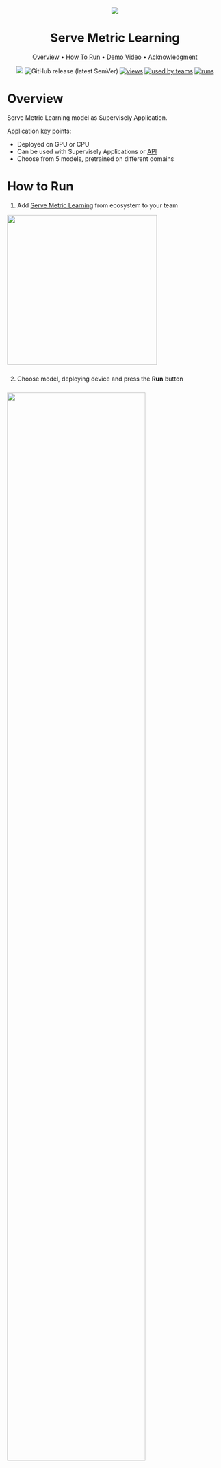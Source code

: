 <div align="center" markdown>

<img src="https://i.imgur.com/d6mC6qp.jpg"/>  

# Serve Metric Learning

<p align="center">
  <a href="#Overview">Overview</a> •
  <a href="#How-To-Run">How To Run</a> •
  <a href="#Demo-Video">Demo Video</a> •
  <a href="#Acknowledgment">Acknowledgment</a>
</p>

[![](https://img.shields.io/badge/slack-chat-green.svg?logo=slack)](https://supervise.ly/slack)
![GitHub release (latest SemVer)](https://img.shields.io/github/v/release/supervisely-ecosystem/gl-metric-learning/supervisely/serve)
[![views](https://app.supervise.ly/public/api/v3/ecosystem.counters?repo=supervisely-ecosystem/gl-metric-learning/supervisely/serve&counter=views&label=views)](https://supervise.ly)
[![used by teams](https://app.supervise.ly/public/api/v3/ecosystem.counters?repo=supervisely-ecosystem/gl-metric-learning/supervisely/serve&counter=downloads&label=used%20by%20teams)](https://supervise.ly)
[![runs](https://app.supervise.ly/public/api/v3/ecosystem.counters?repo=supervisely-ecosystem/gl-metric-learning/supervisely/serve&counter=runs&label=runs&123)](https://supervise.ly)

</div>

# Overview

Serve Metric Learning model as Supervisely Application.

Application key points:
- Deployed on GPU or CPU
- Can be used with Supervisely Applications or [API](https://github.com/supervisely-ecosystem/gl-metric-learning/blob/main/supervisely/serve/src/demo_api_requests.py)
- Choose from 5 models, pretrained on different domains 


# How to Run

1. Add [Serve Metric Learning](https://ecosystem.supervise.ly/apps/supervisely-ecosystem%252Ffairmot%252Fsupervisely%252Fserve) from ecosystem to your team  

<img data-key="sly-module-link" data-module-slug="supervisely-ecosystem/gl-metric-learning/supervisely/serve" src="https://i.imgur.com/IQvX8TG.png" width="350px" style='padding-bottom: 10px'/>

2. Choose model, deploying device and press the **Run** button

<img src="https://i.imgur.com/tAbVgt8.png" width="80%" style='padding-top: 10px'>  

3. Wait for the model to deploy
<img src="https://i.imgur.com/xbt4Aqj.png" width="80%">  


# Demo Video

<a data-key="sly-embeded-video-link" href="https://youtu.be/rUADHx23eTc" data-video-code="rUADHx23eTc">
    <img src="https://i.imgur.com/UPy4WJd.png" alt="SLY_EMBEDED_VIDEO_LINK"  width="70%">
</a>


# Acknowledgment

This app is based on the great work `Kaggle Landmark Recognition 2020 competition: Winner solution` ([paper](https://arxiv.org/abs/2010.01650),  [github](https://github.com/psinger/kaggle-landmark-recognition-2020-1st-place)). ![GitHub Org's stars](https://img.shields.io/github/stars/psinger/kaggle-landmark-recognition-2020-1st-place?style=social)
